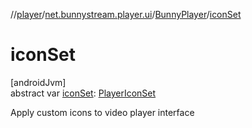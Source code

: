 //[player](../../../index.md)/[net.bunnystream.player.ui](../index.md)/[BunnyPlayer](index.md)/[iconSet](icon-set.md)

# iconSet

[androidJvm]\
abstract var [iconSet](icon-set.md): [PlayerIconSet](../../net.bunnystream.player.model/-player-icon-set/index.md)

Apply custom icons to video player interface
